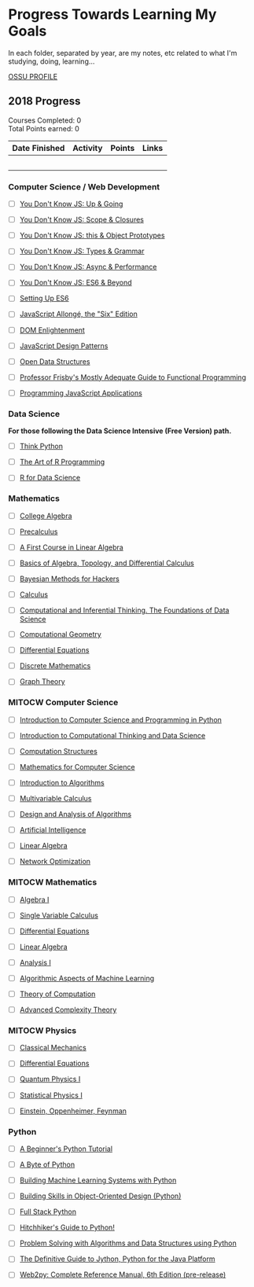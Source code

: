 # Progress Towards Learning My Goals

In each folder, separated by year, are my notes, etc related to what I'm studying, doing, learning...

[OSSU PROFILE](#/profile/XDxnW02MhRTXA6sdvCwaoUkahi73)

## 2018 Progress

Courses Completed: 0  
Total Points earned: 0

| Date Finished | Activity  | Points | Links                                                                                                         |
| ------------- | --------- | ------ | ------------------------------------------------------------------------------------------------------------- |
|               |        |        |          |
|               |        |        |          |
|               |        |        |          |
|               |        |        |          |
|               |        |        |          |

### Computer Science / Web Development

* [ ] [You Don't Know JS: Up & Going](https://github.com/getify/You-Dont-Know-JS/blob/master/up%20&%20going/README.md#you-dont-know-js-up--going)

* [ ] [You Don't Know JS: Scope & Closures](https://github.com/getify/You-Dont-Know-JS/blob/master/scope%20&%20closures/README.md#you-dont-know-js-scope--closures)

* [ ] [You Don't Know JS: this & Object Prototypes](https://github.com/getify/You-Dont-Know-JS/blob/master/this%20&%20object%20prototypes/README.md#you-dont-know-js-this--object-prototypes)

* [ ] [You Don't Know JS: Types & Grammar](https://github.com/getify/You-Dont-Know-JS/blob/master/types%20&%20grammar/README.md#you-dont-know-js-types--grammar)

* [ ] [You Don't Know JS: Async & Performance](https://github.com/getify/You-Dont-Know-JS/blob/master/async%20&%20performance/README.md#you-dont-know-js-async--performance)

* [ ] [You Don't Know JS: ES6 & Beyond](https://github.com/getify/You-Dont-Know-JS/blob/master/es6%20&%20beyond/README.md#you-dont-know-js-es6--beyond)

* [ ] [Setting Up ES6](https://leanpub.com/setting-up-es6/read)

* [ ] [JavaScript Allongé, the "Six" Edition](https://leanpub.com/javascriptallongesix)

* [ ] [DOM Enlightenment](http://domenlightenment.com/)

* [ ] [JavaScript Design Patterns](https://addyosmani.com/resources/essentialjsdesignpatterns/book/)

* [ ] [Open Data Structures](http://www.aupress.ca/books/120226/ebook/99Z_Morin_2013-Open_Data_Structures.pdf)

* [ ] [Professor Frisby's Mostly Adequate Guide to Functional Programming](https://www.gitbook.com/book/drboolean/mostly-adequate-guide/details)

* [ ] [Programming JavaScript Applications](http://chimera.labs.oreilly.com/books/1234000000262/index.html)

### Data Science

**For those following the Data Science Intensive (Free Version) path.**

* [ ] [Think Python](http://greenteapress.com/thinkpython2/thinkpython2.pdf)

* [ ] [The Art of R Programming](http://heather.cs.ucdavis.edu/~matloff/132/NSPpart.pdf)

* [ ] [R for Data Science](http://r4ds.had.co.nz/)

### Mathematics

* [ ] [College Algebra](https://openstax.org/details/books/college-algebra)

* [ ] [Precalculus](https://openstax.org/details/books/precalculus)

* [ ] [A First Course in Linear Algebra](http://linear.ups.edu)

* [ ] [Basics of Algebra, Topology, and Differential Calculus](http://www.cis.upenn.edu/~jean/math-basics.pdf)

* [ ] [Bayesian Methods for Hackers](https://github.com/CamDavidsonPilon/Probabilistic-Programming-and-Bayesian-Methods-for-Hackers)

* [ ] [Calculus](http://ocw.mit.edu/ans7870/resources/Strang/Edited/Calculus/Calculus.pdf)

* [ ] [Computational and Inferential Thinking. The Foundations of Data Science](https://www.inferentialthinking.com)

* [ ] [Computational Geometry](http://web.mit.edu/hyperbook/Patrikalakis-Maekawa-Cho/)

* [ ] [Differential Equations](http://tutorial.math.lamar.edu/download.aspx)

* [ ] [Discrete Mathematics](http://home.iitk.ac.in/%7Earlal/book/mth202.pdf)

* [ ] [Graph Theory](http://compalg.inf.elte.hu/~tony/Oktatas/TDK/FINAL/)

### MITOCW Computer Science

* [ ] [Introduction to Computer Science and Programming in Python](https://ocw.mit.edu/courses/electrical-engineering-and-computer-science/6-0001-introduction-to-computer-science-and-programming-in-python-fall-2016/)

* [ ] [Introduction to Computational Thinking and Data Science](https://ocw.mit.edu/courses/electrical-engineering-and-computer-science/6-0002-introduction-to-computational-thinking-and-data-science-fall-2016/)

* [ ] [Computation Structures](https://ocw.mit.edu/courses/electrical-engineering-and-computer-science/6-004-computation-structures-spring-2009/)

* [ ] [Mathematics for Computer Science](https://ocw.mit.edu/courses/electrical-engineering-and-computer-science/6-042j-mathematics-for-computer-science-spring-2015/)

* [ ] [Introduction to Algorithms](https://ocw.mit.edu/courses/electrical-engineering-and-computer-science/6-006-introduction-to-algorithms-fall-2011/)

* [ ] [Multivariable Calculus](https://ocw.mit.edu/courses/mathematics/18-02sc-multivariable-calculus-fall-2010/)

* [ ] [Design and Analysis of Algorithms](https://ocw.mit.edu/courses/electrical-engineering-and-computer-science/6-046j-design-and-analysis-of-algorithms-spring-2015/)

* [ ] [Artificial Intelligence](https://ocw.mit.edu/courses/electrical-engineering-and-computer-science/6-034-artificial-intelligence-fall-2010/index.htm)

* [ ] [Linear Algebra](https://ocw.mit.edu/courses/mathematics/18-06-linear-algebra-spring-2010/)

* [ ] [Network Optimization](https://ocw.mit.edu/courses/sloan-school-of-management/15-082j-network-optimization-fall-2010/)

### MITOCW Mathematics

* [ ] [Algebra I](https://ocw.mit.edu/courses/mathematics/18-701-algebra-i-fall-2010/)

* [ ] [Single Variable Calculus](https://ocw.mit.edu/courses/mathematics/18-01sc-single-variable-calculus-fall-2010/)

* [ ] [Differential Equations](https://ocw.mit.edu/courses/mathematics/18-03-differential-equations-spring-2010/)

* [ ] [Linear Algebra](https://ocw.mit.edu/courses/mathematics/18-06-linear-algebra-spring-2010/)

* [ ] [Analysis I](https://ocw.mit.edu/courses/mathematics/18-100b-analysis-i-fall-2010/)

* [ ] [Algorithmic Aspects of Machine Learning](https://ocw.mit.edu/courses/mathematics/18-409-algorithmic-aspects-of-machine-learning-spring-2015/)

* [ ] [Theory of Computation](https://ocw.mit.edu/courses/mathematics/18-404j-theory-of-computation-fall-2006/)

* [ ] [Advanced Complexity Theory](https://ocw.mit.edu/courses/mathematics/18-405j-advanced-complexity-theory-spring-2016/)

### MITOCW Physics

* [ ] [Classical Mechanics](https://ocw.mit.edu/courses/physics/8-01sc-classical-mechanics-fall-2016/)

* [ ] [Differential Equations](https://ocw.mit.edu/courses/mathematics/18-03-differential-equations-spring-2010/)

* [ ] [Quantum Physics I](https://ocw.mit.edu/courses/physics/8-04-quantum-physics-i-spring-2016/)

* [ ] [Statistical Physics I](https://ocw.mit.edu/courses/physics/8-044-statistical-physics-i-spring-2013/)

* [ ] [Einstein, Oppenheimer, Feynman](https://ocw.mit.edu/courses/science-technology-and-society/sts-042j-einstein-oppenheimer-feynman-physics-in-the-20th-century-spring-2011/)

### Python

* [ ] [A Beginner's Python Tutorial](https://en.wikibooks.org/wiki/A_Beginner%27s_Python_Tutorial)

* [ ] [A Byte of Python](https://python.swaroopch.com)

* [ ] [Building Machine Learning Systems with Python](https://www.packtpub.com/packt/free-ebook/python-machine-learning-algorithms)

* [ ] [Building Skills in Object-Oriented Design (Python)](http://www.itmaybeahack.com/book/oodesign-python-2.1/latex/BuildingSkillsinOODesign.pdf)

* [ ] [Full Stack Python](http://www.fullstackpython.com)

* [ ] [Hitchhiker's Guide to Python!](http://docs.python-guide.org/en/latest/)

* [ ] [Problem Solving with Algorithms and Data Structures using Python](http://interactivepython.org/runestone/static/pythonds/index.html)

* [ ] [The Definitive Guide to Jython, Python for the Java Platform](http://www.jython.org/jythonbook/en/1.0)

* [ ] [Web2py: Complete Reference Manual, 6th Edition (pre-release)](http://web2py.com/book)
